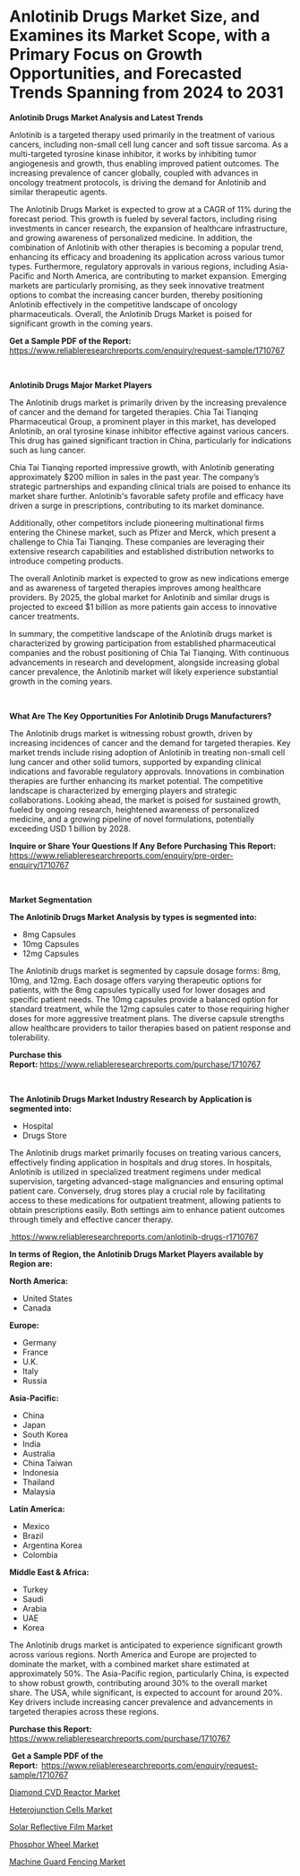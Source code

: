 <p><h1>Anlotinib Drugs Market Size, and Examines its Market Scope, with a Primary Focus on Growth Opportunities, and Forecasted Trends Spanning from 2024 to 2031</h1></p><p><strong>Anlotinib Drugs Market Analysis and Latest Trends</strong></p>
<p><p>Anlotinib is a targeted therapy used primarily in the treatment of various cancers, including non-small cell lung cancer and soft tissue sarcoma. As a multi-targeted tyrosine kinase inhibitor, it works by inhibiting tumor angiogenesis and growth, thus enabling improved patient outcomes. The increasing prevalence of cancer globally, coupled with advances in oncology treatment protocols, is driving the demand for Anlotinib and similar therapeutic agents.</p><p>The Anlotinib Drugs Market is expected to grow at a CAGR of 11% during the forecast period. This growth is fueled by several factors, including rising investments in cancer research, the expansion of healthcare infrastructure, and growing awareness of personalized medicine. In addition, the combination of Anlotinib with other therapies is becoming a popular trend, enhancing its efficacy and broadening its application across various tumor types. Furthermore, regulatory approvals in various regions, including Asia-Pacific and North America, are contributing to market expansion. Emerging markets are particularly promising, as they seek innovative treatment options to combat the increasing cancer burden, thereby positioning Anlotinib effectively in the competitive landscape of oncology pharmaceuticals. Overall, the Anlotinib Drugs Market is poised for significant growth in the coming years.</p></p>
<p><strong>Get a Sample PDF of the Report:&nbsp;</strong> <a href="https://www.reliableresearchreports.com/enquiry/request-sample/1710767?utm_campaign=1635&utm_medium=2&utm_source=Github&utm_content=ia&utm_term=22102024&utm_id=anlotinib-drugs">https://www.reliableresearchreports.com/enquiry/request-sample/1710767</a></p>
<p>&nbsp;</p>
<p><strong>Anlotinib Drugs Major Market Players</strong></p>
<p><p>The Anlotinib drugs market is primarily driven by the increasing prevalence of cancer and the demand for targeted therapies. Chia Tai Tianqing Pharmaceutical Group, a prominent player in this market, has developed Anlotinib, an oral tyrosine kinase inhibitor effective against various cancers. This drug has gained significant traction in China, particularly for indications such as lung cancer.</p><p>Chia Tai Tianqing reported impressive growth, with Anlotinib generating approximately $200 million in sales in the past year. The company’s strategic partnerships and expanding clinical trials are poised to enhance its market share further. Anlotinib's favorable safety profile and efficacy have driven a surge in prescriptions, contributing to its market dominance.</p><p>Additionally, other competitors include pioneering multinational firms entering the Chinese market, such as Pfizer and Merck, which present a challenge to Chia Tai Tianqing. These companies are leveraging their extensive research capabilities and established distribution networks to introduce competing products.</p><p>The overall Anlotinib market is expected to grow as new indications emerge and as awareness of targeted therapies improves among healthcare providers. By 2025, the global market for Anlotinib and similar drugs is projected to exceed $1 billion as more patients gain access to innovative cancer treatments.</p><p>In summary, the competitive landscape of the Anlotinib drugs market is characterized by growing participation from established pharmaceutical companies and the robust positioning of Chia Tai Tianqing. With continuous advancements in research and development, alongside increasing global cancer prevalence, the Anlotinib market will likely experience substantial growth in the coming years.</p></p>
<p>&nbsp;</p>
<p><strong>What Are The Key Opportunities For Anlotinib Drugs Manufacturers?</strong></p>
<p><p>The Anlotinib drugs market is witnessing robust growth, driven by increasing incidences of cancer and the demand for targeted therapies. Key market trends include rising adoption of Anlotinib in treating non-small cell lung cancer and other solid tumors, supported by expanding clinical indications and favorable regulatory approvals. Innovations in combination therapies are further enhancing its market potential. The competitive landscape is characterized by emerging players and strategic collaborations. Looking ahead, the market is poised for sustained growth, fueled by ongoing research, heightened awareness of personalized medicine, and a growing pipeline of novel formulations, potentially exceeding USD 1 billion by 2028.</p></p>
<p><strong>Inquire or Share Your Questions If Any Before Purchasing This Report:</strong> <a href="https://www.reliableresearchreports.com/enquiry/pre-order-enquiry/1710767?utm_campaign=1635&utm_medium=2&utm_source=Github&utm_content=ia&utm_term=22102024&utm_id=anlotinib-drugs">https://www.reliableresearchreports.com/enquiry/pre-order-enquiry/1710767</a></p>
<p>&nbsp;</p>
<p><strong>Market Segmentation</strong></p>
<p><strong>The Anlotinib Drugs Market Analysis by types is segmented into:</strong></p>
<p><ul><li>8mg Capsules</li><li>10mg Capsules</li><li>12mg Capsules</li></ul></p>
<p><p>The Anlotinib drugs market is segmented by capsule dosage forms: 8mg, 10mg, and 12mg. Each dosage offers varying therapeutic options for patients, with the 8mg capsules typically used for lower dosages and specific patient needs. The 10mg capsules provide a balanced option for standard treatment, while the 12mg capsules cater to those requiring higher doses for more aggressive treatment plans. The diverse capsule strengths allow healthcare providers to tailor therapies based on patient response and tolerability.</p></p>
<p><strong>Purchase this Report:&nbsp;</strong><a href="https://www.reliableresearchreports.com/purchase/1710767?utm_campaign=1635&utm_medium=2&utm_source=Github&utm_content=ia&utm_term=22102024&utm_id=anlotinib-drugs">https://www.reliableresearchreports.com/purchase/1710767</a></p>
<p>&nbsp;</p>
<p><strong>The Anlotinib Drugs Market Industry Research by Application is segmented into:</strong></p>
<p><ul><li>Hospital</li><li>Drugs Store</li></ul></p>
<p><p>The Anlotinib drugs market primarily focuses on treating various cancers, effectively finding application in hospitals and drug stores. In hospitals, Anlotinib is utilized in specialized treatment regimens under medical supervision, targeting advanced-stage malignancies and ensuring optimal patient care. Conversely, drug stores play a crucial role by facilitating access to these medications for outpatient treatment, allowing patients to obtain prescriptions easily. Both settings aim to enhance patient outcomes through timely and effective cancer therapy.</p></p>
<p><a href="https://www.reliableresearchreports.com/anlotinib-drugs-r1710767?utm_campaign=1635&utm_medium=2&utm_source=Github&utm_content=ia&utm_term=22102024&utm_id=anlotinib-drugs">&nbsp;https://www.reliableresearchreports.com/anlotinib-drugs-r1710767</a></p>
<p><strong>In terms of Region, the Anlotinib Drugs Market Players available by Region are:</strong></p>
<p>
    <p> <strong> North America: </strong>
        <ul>
            <li>United States</li>
            <li>Canada</li>
        </ul>
        </p> 
    <p> <strong> Europe: </strong>
        <ul>
            <li>Germany</li>
            <li>France</li>
            <li>U.K.</li>
            <li>Italy</li>
            <li>Russia</li>
        </ul>
        </p> 
    <p> <strong> Asia-Pacific: </strong>
        <ul>
            <li>China</li>
            <li>Japan</li>
            <li>South Korea</li>
            <li>India</li>
            <li>Australia</li>
            <li>China Taiwan</li>
            <li>Indonesia</li>
            <li>Thailand</li>
            <li>Malaysia</li>
        </ul>
        </p> 
    <p> <strong> Latin America: </strong>
        <ul>
            <li>Mexico</li>
            <li>Brazil</li>
            <li>Argentina Korea</li>
            <li>Colombia</li>
        </ul>
        </p> 
    <p> <strong> Middle East & Africa: </strong>
        <ul>
            <li>Turkey</li>
            <li>Saudi</li>
            <li>Arabia</li>
            <li>UAE</li>
            <li>Korea</li>
        </ul>
    </p>
    </p>
<p><p>The Anlotinib drugs market is anticipated to experience significant growth across various regions. North America and Europe are projected to dominate the market, with a combined market share estimated at approximately 50%. The Asia-Pacific region, particularly China, is expected to show robust growth, contributing around 30% to the overall market share. The USA, while significant, is expected to account for around 20%. Key drivers include increasing cancer prevalence and advancements in targeted therapies across these regions.</p></p>
<p><strong>Purchase this Report: </strong><a href="https://www.reliableresearchreports.com/purchase/1710767?utm_campaign=1635&utm_medium=2&utm_source=Github&utm_content=ia&utm_term=22102024&utm_id=anlotinib-drugs">https://www.reliableresearchreports.com/purchase/1710767</a></p>
<p>&nbsp;<strong>Get a Sample PDF of the Report:&nbsp;&nbsp;</strong><a href="https://www.reliableresearchreports.com/enquiry/request-sample/1710767?utm_campaign=1635&utm_medium=2&utm_source=Github&utm_content=ia&utm_term=22102024&utm_id=anlotinib-drugs">https://www.reliableresearchreports.com/enquiry/request-sample/1710767</a></p>
<p><strong></strong></p>
<p><p><a href="https://www.linkedin.com/pulse/diamond-cvd-reactor-market-trends-growth-outlook-2024-2031-c43df?utm_campaign=1635&utm_medium=2&utm_source=Github&utm_content=ia&utm_term=22102024&utm_id=anlotinib-drugs">Diamond CVD Reactor Market</a></p><p><a href="https://www.linkedin.com/pulse/influencing-factors-heterojunction-cells-market-insights-nfofe?utm_campaign=1635&utm_medium=2&utm_source=Github&utm_content=ia&utm_term=22102024&utm_id=anlotinib-drugs">Heterojunction Cells Market</a></p><p><a href="https://www.linkedin.com/pulse/global-solar-reflective-film-market-trends-insights-growth-ux7de?utm_campaign=1635&utm_medium=2&utm_source=Github&utm_content=ia&utm_term=22102024&utm_id=anlotinib-drugs">Solar Reflective Film Market</a></p><p><a href="https://www.linkedin.com/pulse/phosphor-wheel-market-navigating-challenges-unlocking-sy8ve?utm_campaign=1635&utm_medium=2&utm_source=Github&utm_content=ia&utm_term=22102024&utm_id=anlotinib-drugs">Phosphor Wheel Market</a></p><p><a href="https://www.linkedin.com/pulse/machine-guard-fencing-market-navigating-challenges-unlocking-u1ure?utm_campaign=1635&utm_medium=2&utm_source=Github&utm_content=ia&utm_term=22102024&utm_id=anlotinib-drugs">Machine Guard Fencing Market</a></p></p>